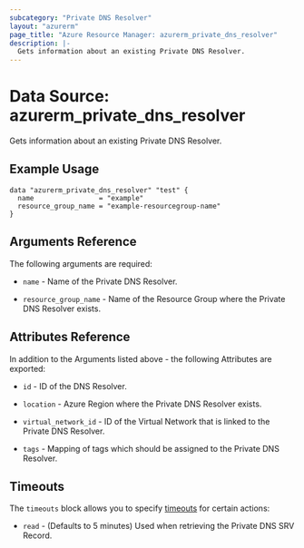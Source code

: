 ```yaml
---
subcategory: "Private DNS Resolver"
layout: "azurerm"
page_title: "Azure Resource Manager: azurerm_private_dns_resolver"
description: |-
  Gets information about an existing Private DNS Resolver.
---
```


# Data Source: azurerm_private_dns_resolver

Gets information about an existing Private DNS Resolver.

## Example Usage

```hcl
data "azurerm_private_dns_resolver" "test" {
  name                = "example"
  resource_group_name = "example-resourcegroup-name"
}
```

## Arguments Reference

The following arguments are required:

* `name` - Name of the Private DNS Resolver.

* `resource_group_name` - Name of the Resource Group where the Private DNS Resolver exists.

## Attributes Reference

In addition to the Arguments listed above - the following Attributes are exported:

* `id` - ID of the DNS Resolver.

* `location` - Azure Region where the Private DNS Resolver exists.

* `virtual_network_id` - ID of the Virtual Network that is linked to the Private DNS Resolver.

* `tags` - Mapping of tags which should be assigned to the Private DNS Resolver.

## Timeouts

The `timeouts` block allows you to specify [timeouts](https://www.terraform.io/language/resources/syntax#operation-timeouts) for certain actions:

* `read` - (Defaults to 5 minutes) Used when retrieving the Private DNS SRV Record.
